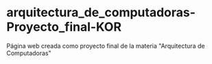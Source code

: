# arquitectura_de_computadoras-Proyecto_final-KOR
Página web creada como proyecto final de la materia "Arquitectura de Computadoras"
